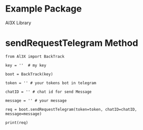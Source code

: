 # Example Package

Al3X Library


# sendRequestTelegram Method

```
from Al3X import BackTrack

key = ''  # my key

boot = BackTrack(key)

token = '' # your tokens bot in telegram

chatID = '' # chat id for send Message

message = '' # your message

req = boot.sendRequestTelegram(token=token, chatID=chatID, message=message)

print(req)

```

